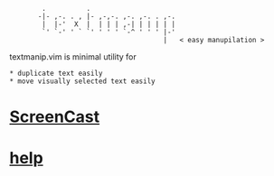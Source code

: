 
            .          .                          
           -|- ,-. . , |- ,-,-. ,-. ,-. . ,-. 
            |  |-'  X  |  | | | ,-| | | | | | 
            `' `-' ' ` `' ' ' ' `-^ ' ' ' |-' 
                                          |   < easy manupilation >

textmanip.vim is minimal utility for

    * duplicate text easily
    * move visually selected text easily

# [ScreenCast](http://www.youtube.com/watch?v=rXeendPlUBA)

# [help](https://github.com/t9md/vim-textmanip/blob/master/doc/textmanip.txt)
